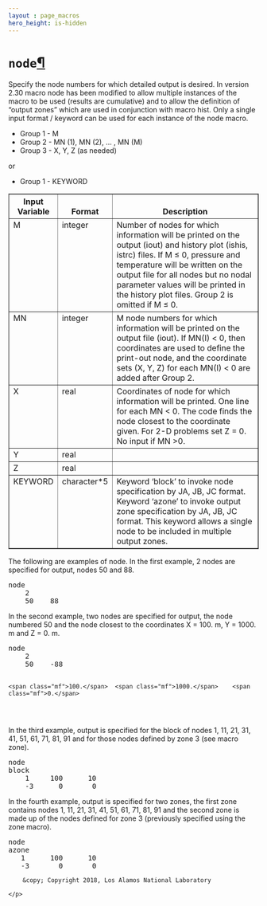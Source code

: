```yaml
---
layout : page_macros
hero_height: is-hidden
---
```


<h1><code class="docutils literal notranslate"><span class="pre">node</span></code><a class="headerlink" href="#node" title="Permalink to this headline">¶</a></h1>
<p>Specify the node numbers for which detailed output is desired. In version 2.30 macro node has been modified to allow multiple instances of the macro to be used (results are cumulative) and to allow the definition of “output zones” which are used in conjunction with macro hist. Only a single input format / keyword can be used for each instance of the node macro.</p>
<ul class="simple">
<li>Group 1 -     M</li>
<li>Group 2 -     MN (1), MN (2), … , MN (M)</li>
<li>Group 3 -     X, Y, Z (as needed)</li>
</ul>
<p>or</p>
<ul class="simple">
<li>Group 1 -     KEYWORD</li>
</ul>
<table border="1" class="docutils">
<colgroup>
<col width="5%" />
<col width="4%" />
<col width="91%" />
</colgroup>
<thead valign="bottom">
<tr class="row-odd"><th class="head">Input Variable</th>
<th class="head">Format</th>
<th class="head">Description</th>
</tr>
</thead>
<tbody valign="top">
<tr class="row-even"><td>M</td>
<td>integer</td>
<td>Number of nodes for which information will be printed on the output (iout) and history plot (ishis, istrc) files. If M ≤ 0, pressure and temperature will be written on the output file for all nodes but no nodal parameter values will be printed in the history plot files. Group 2 is omitted if M ≤ 0.</td>
</tr>
<tr class="row-odd"><td>MN</td>
<td>integer</td>
<td>M node numbers for which information will be printed on the output file (iout). If MN(I) &lt; 0, then coordinates are used to define the print-out node, and the coordinate sets (X, Y, Z) for each MN(I) &lt; 0 are added after Group 2.</td>
</tr>
<tr class="row-even"><td>X</td>
<td>real</td>
<td>Coordinates of node for which information will be printed. One line for each MN &lt; 0. The code finds the node closest to the coordinate given. For 2-D problems set Z = 0. No input if MN &gt;0.</td>
</tr>
<tr class="row-odd"><td>Y</td>
<td>real</td>
<td>&#160;</td>
</tr>
<tr class="row-even"><td>Z</td>
<td>real</td>
<td>&#160;</td>
</tr>
<tr class="row-odd"><td>KEYWORD</td>
<td>character*5</td>
<td>Keyword ‘block’ to invoke node specification by JA, JB, JC format. Keyword ‘azone’ to invoke output zone specification by JA, JB, JC format. This keyword allows a single node to be included in multiple output zones.</td>
</tr>
</tbody>
</table>
<p>The following are examples of node. In the first example, 2 nodes are specified for output,
nodes 50 and 88.</p>
<div class="code highlight-default notranslate"><div class="highlight"><pre><span></span><span class="n">node</span>
    <span class="mi">2</span>
    <span class="mi">50</span>    <span class="mi">88</span>
</pre></div>
</div>
<p>In the second example, two nodes are specified for output, the node numbered
50 and the node closest to the coordinates X = 100. m, Y = 1000. m
and Z = 0. m.</p>
<div class="code highlight-default notranslate"><div class="highlight"><pre><span></span><span class="n">node</span>
    <span class="mi">2</span>
    <span class="mi">50</span>    <span class="o">-</span><span class="mi">88</span>

    <span class="mf">100.</span>  <span class="mf">1000.</span>    <span class="mf">0.</span>
</pre></div>
</div>
<p>In the third example, output is specified for the block of
nodes 1, 11, 21, 31, 41, 51, 61, 71, 81, 91 and for those nodes defined by
zone 3 (see macro zone).</p>
<div class="code highlight-default notranslate"><div class="highlight"><pre><span></span><span class="n">node</span>
<span class="n">block</span>
    <span class="mi">1</span>     <span class="mi">100</span>      <span class="mi">10</span>
    <span class="o">-</span><span class="mi">3</span>      <span class="mi">0</span>       <span class="mi">0</span>
</pre></div>
</div>
<p>In the fourth example, output is specified for
two zones, the first zone contains nodes 1, 11, 21, 31, 41, 51, 61, 71, 81, 91
and the second zone is made up of the nodes defined for zone 3
(previously specified using the zone macro).</p>
<div class="code highlight-default notranslate"><div class="highlight"><pre><span></span><span class="n">node</span>
<span class="n">azone</span>
   <span class="mi">1</span>      <span class="mi">100</span>      <span class="mi">10</span>
   <span class="o">-</span><span class="mi">3</span>       <span class="mi">0</span>       <span class="mi">0</span>
</pre></div>
</div>
  <div role="contentinfo">
    <p>
        
        &copy; Copyright 2018, Los Alamos National Laboratory

    </p>
  </div>